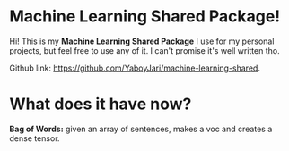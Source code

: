 # Machine Learning Shared Package!

Hi! This is my **Machine Learning Shared Package** I use for my personal projects, but feel free to use any of it. I can't promise it's well written tho.

Github link: https://github.com/YaboyJari/machine-learning-shared.

# What does it have now?

**Bag of Words:** given an array of sentences, makes a voc and creates a dense tensor.